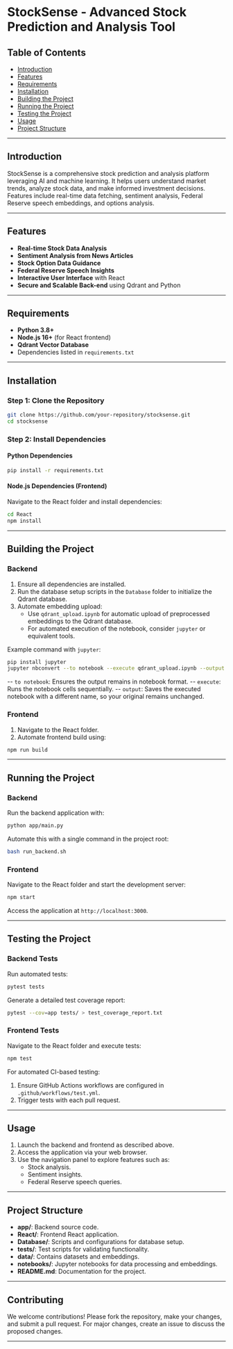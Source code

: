 
# StockSense - Advanced Stock Prediction and Analysis Tool

## Table of Contents

- [Introduction](#introduction)
- [Features](#features)
- [Requirements](#requirements)
- [Installation](#installation)
- [Building the Project](#building-the-project)
- [Running the Project](#running-the-project)
- [Testing the Project](#testing-the-project)
- [Usage](#usage)
- [Project Structure](#project-structure)

---

## Introduction

StockSense is a comprehensive stock prediction and analysis platform leveraging AI and machine learning. It helps users understand market trends, analyze stock data, and make informed investment decisions. Features include real-time data fetching, sentiment analysis, Federal Reserve speech embeddings, and options analysis.

---

## Features

- **Real-time Stock Data Analysis**
- **Sentiment Analysis from News Articles**
- **Stock Option Data Guidance**
- **Federal Reserve Speech Insights**
- **Interactive User Interface** with React
- **Secure and Scalable Back-end** using Qdrant and Python

---

## Requirements

- **Python 3.8+**
- **Node.js 16+** (for React frontend)
- **Qdrant Vector Database**
- Dependencies listed in `requirements.txt`

---

## Installation

### Step 1: Clone the Repository

```bash
git clone https://github.com/your-repository/stocksense.git
cd stocksense
```

### Step 2: Install Dependencies

#### Python Dependencies

```bash
pip install -r requirements.txt
```

#### Node.js Dependencies (Frontend)

Navigate to the React folder and install dependencies:

```bash
cd React
npm install
```

---

## Building the Project

### Backend

1. Ensure all dependencies are installed.
2. Run the database setup scripts in the `Database` folder to initialize the Qdrant database.
3. Automate embedding upload:
    - Use `qdrant_upload.ipynb` for automatic upload of preprocessed embeddings to the Qdrant database.
    - For automated execution of the notebook, consider `jupyter` or equivalent tools.

Example command with `jupyter`:

```bash
pip install jupyter
jupyter nbconvert --to notebook --execute qdrant_upload.ipynb --output executed_qdrant_upload.ipynb
```
-- `to notebook`: Ensures the output remains in notebook format.
-- `execute`: Runs the notebook cells sequentially.
-- `output`: Saves the executed notebook with a different name, so your original remains unchanged.
### Frontend

1. Navigate to the React folder.
2. Automate frontend build using:

```bash
npm run build
```

---

## Running the Project

### Backend

Run the backend application with:

```bash
python app/main.py
```

Automate this with a single command in the project root:

```bash
bash run_backend.sh
```

### Frontend

Navigate to the React folder and start the development server:

```bash
npm start
```

Access the application at `http://localhost:3000`.

---

## Testing the Project

### Backend Tests

Run automated tests:

```bash
pytest tests
```

Generate a detailed test coverage report:

```bash
pytest --cov=app tests/ > test_coverage_report.txt
```

### Frontend Tests

Navigate to the React folder and execute tests:

```bash
npm test
```

For automated CI-based testing:

1. Ensure GitHub Actions workflows are configured in `.github/workflows/test.yml`.
2. Trigger tests with each pull request.

---

## Usage

1. Launch the backend and frontend as described above.
2. Access the application via your web browser.
3. Use the navigation panel to explore features such as:
   - Stock analysis.
   - Sentiment insights.
   - Federal Reserve speech queries.

---

## Project Structure

- **app/**: Backend source code.
- **React/**: Frontend React application.
- **Database/**: Scripts and configurations for database setup.
- **tests/**: Test scripts for validating functionality.
- **data/**: Contains datasets and embeddings.
- **notebooks/**: Jupyter notebooks for data processing and embeddings.
- **README.md**: Documentation for the project.

---

## Contributing

We welcome contributions! Please fork the repository, make your changes, and submit a pull request. For major changes, create an issue to discuss the proposed changes.

---
